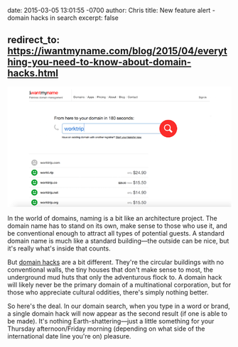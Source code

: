 date: 2015-03-05 13:01:55 -0700
author: Chris
title: New feature alert - domain hacks in search
excerpt: false

redirect_to: https://iwantmyname.com/blog/2015/04/everything-you-need-to-know-about-domain-hacks.html
----

![work trip](/media/2015-03-05-domain-hack.png)

In the world of domains, naming is a bit like an architecture project. The domain name has to stand on its own, make sense to those who use it, and be conventional enough to attract all types of potential guests. A standard domain name is much like a standard building—the outside can be nice, but it's really what's inside that counts.

But [domain hacks](https://iwantmyname.com/blog/2009/05/how-to-find-a-domain-hack.html) are a bit different. They're the circular buildings with no conventional walls, the tiny houses that don't make sense to most, the underground mud huts that only the adventurous flock to. A domain hack will likely never be the primary domain of a multinational corporation, but for those who appreciate cultural oddities, there's simply nothing better. 

So here's the deal. In our domain search, when you type in a word or brand, a single domain hack will now appear as the second result (if one is able to be made). It's nothing Earth-shattering—just a little something for your Thursday afternoon/Friday morning (depending on what side of the international date line you're on) pleasure.
